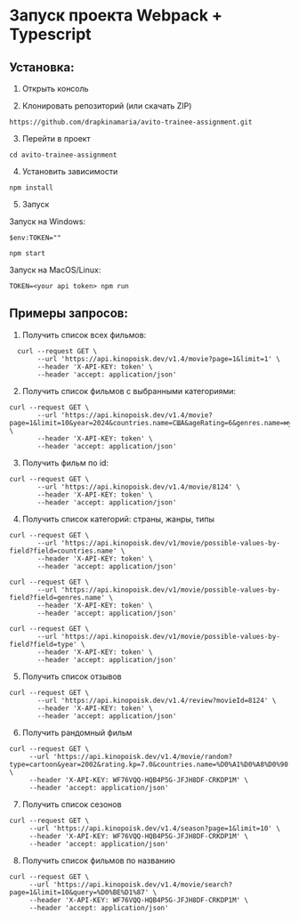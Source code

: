 # Запуск проекта Webpack + Typescript

## Установка:

1. Открыть консоль

2. Клонировать репозиторий (или скачать ZIP)

```
https://github.com/drapkinamaria/avito-trainee-assignment.git
```

3. Перейти в проект

```
cd avito-trainee-assignment
```

4. Установить зависимости

```
npm install
```

5. Запуск

Запуск на Windows:

```
$env:TOKEN=""
```

```
npm start
```

Запуск на MacOS/Linux:

```
TOKEN=<your api token> npm run
```

## Примеры запросов:

1. Получить список всех фильмов:

```
  curl --request GET \
       --url 'https://api.kinopoisk.dev/v1.4/movie?page=1&limit=1' \
       --header 'X-API-KEY: token' \
       --header 'accept: application/json'
```

2. Получить список фильмов с выбранными категориями:
```
curl --request GET \
       --url 'https://api.kinopoisk.dev/v1.4/movie?page=1&limit=10&year=2024&countries.name=США&ageRating=6&genres.name=мультфильм' \
       --header 'X-API-KEY: token' \
       --header 'accept: application/json'
```

3. Получить фильм по id:
```
curl --request GET \
       --url 'https://api.kinopoisk.dev/v1.4/movie/8124' \
       --header 'X-API-KEY: token' \
       --header 'accept: application/json'
```

4. Получить список категорий: страны, жанры, типы
```
curl --request GET \
       --url 'https://api.kinopoisk.dev/v1/movie/possible-values-by-field?field=countries.name' \
       --header 'X-API-KEY: token' \
       --header 'accept: application/json'
```

```
curl --request GET \
       --url 'https://api.kinopoisk.dev/v1/movie/possible-values-by-field?field=genres.name' \
       --header 'X-API-KEY: token' \
       --header 'accept: application/json'
```

```
curl --request GET \
       --url 'https://api.kinopoisk.dev/v1/movie/possible-values-by-field?field=type' \
       --header 'X-API-KEY: token' \
       --header 'accept: application/json'
```

5. Получить список отзывов

```
curl --request GET \
       --url 'https://api.kinopoisk.dev/v1.4/review?movieId=8124' \
       --header 'X-API-KEY: token' \
       --header 'accept: application/json'
```

6. Получить рандомный фильм

```
curl --request GET \
     --url 'https://api.kinopoisk.dev/v1.4/movie/random?type=cartoon&year=2002&rating.kp=7.0&countries.name=%D0%A1%D0%A8%D0%90' \
     --header 'X-API-KEY: WF76VQQ-HQB4P5G-JFJH8DF-CRKDP1M' \
     --header 'accept: application/json'
```

7. Получить список сезонов

```
curl --request GET \
     --url 'https://api.kinopoisk.dev/v1.4/season?page=1&limit=10' \
     --header 'X-API-KEY: WF76VQQ-HQB4P5G-JFJH8DF-CRKDP1M' \
     --header 'accept: application/json'
```

8. Получить список фильмов по названию

```
curl --request GET \
     --url 'https://api.kinopoisk.dev/v1.4/movie/search?page=1&limit=10&query=%D0%BE%D1%87' \
     --header 'X-API-KEY: WF76VQQ-HQB4P5G-JFJH8DF-CRKDP1M' \
     --header 'accept: application/json'
```

